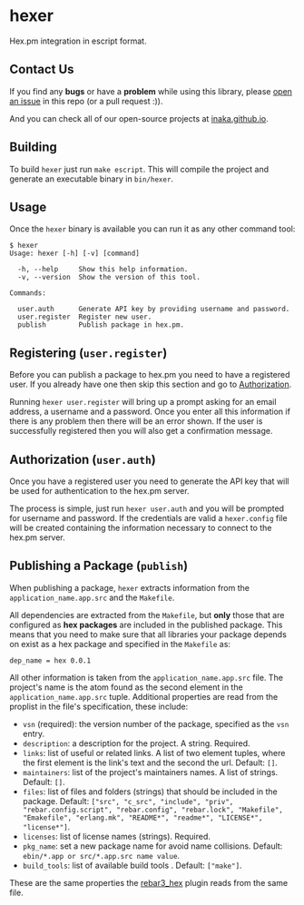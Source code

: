 # hexer

Hex.pm integration in escript format.

## Contact Us

If you find any **bugs** or have a **problem** while using this library, please
[open an issue](https://github.com/inaka/elvis/issues/new) in this repo
(or a pull request :)).

And you can check all of our open-source projects at [inaka.github.io](http://inaka.github.io).

## Building

To build `hexer` just run `make escript`. This will compile the project
and generate an executable binary in `bin/hexer`.

## Usage

Once the `hexer` binary is available you can run it as any other command tool:

```
$ hexer
Usage: hexer [-h] [-v] [command]

  -h, --help     Show this help information.
  -v, --version  Show the version of this tool.

Commands:

  user.auth      Generate API key by providing username and password.
  user.register  Register new user.
  publish        Publish package in hex.pm.
```

## Registering (`user.register`)

Before you can publish a package to hex.pm you need to have a registered user.
If you already have one then skip this section and go to [Authorization](#authorization).

Running `hexer user.register` will bring up a prompt asking for an email address,
a username and a password. Once you enter all this information if there is any
problem then there will be an error shown. If the user is successfully registered
then you will also get a confirmation message.

## Authorization (`user.auth`)

Once you have a registered user you need to generate the API key that will be
used for authentication to the hex.pm server.

The process is simple, just run `hexer user.auth` and you will be prompted
for username and password. If the credentials are valid a `hexer.config` file
will be created containing the information necessary to connect to the hex.pm
server.

## Publishing a Package (`publish`)

When publishing a package, `hexer` extracts information from the
`application_name.app.src` and the `Makefile`.

All dependencies are extracted from the `Makefile`, but **only** those that are
configured as **hex packages** are included in the published package. This means
that you need to make sure that all libraries your package depends on exist as
a hex package and specified in the `Makefile` as:

```
dep_name = hex 0.0.1
```

All other information is taken from the `application_name.app.src` file. The
project's name is the atom found as the second element in the `application_name.app.src`
tuple. Additional properties are read from the proplist in the file's specification,
these include:

- `vsn` (required): the version number of the package, specified as the `vsn` entry.
- `description`: a description for the project. A string. Required.
- `links`: list of useful or related links. A list of two element tuples, where the
  first element is the link's text and the second the url. Default: `[]`.
- `maintainers`: list of the project's maintainers names. A list of strings.
  Default: `[]`.
- `files`: list of files and folders (strings) that should be included in the package.
  Default: `["src", "c_src", "include", "priv", "rebar.config.script", "rebar.config",
  "rebar.lock", "Makefile", "Emakefile", "erlang.mk", "README*", "readme*", "LICENSE*", "license*"]`.
- `licenses`: list of license names (strings). Required.
- `pkg_name`: set a new package name for avoid name collisions. Default: `ebin/*.app or src/*.app.src name value`.
- `build_tools`: list of available build tools . Default: `["make"]`.

These are the same properties the [rebar3_hex](https://github.com/hexpm/rebar3_hex)
plugin reads from the same file.
